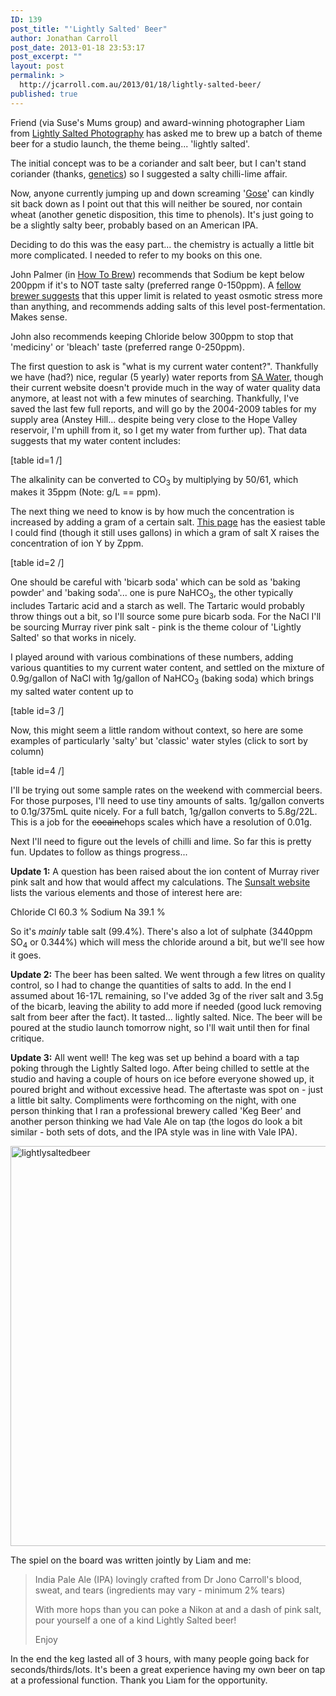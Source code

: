 ```yaml
---
ID: 139
post_title: "'Lightly Salted' Beer"
author: Jonathan Carroll
post_date: 2013-01-18 23:53:17
post_excerpt: ""
layout: post
permalink: >
  http://jcarroll.com.au/2013/01/18/lightly-salted-beer/
published: true
---
```

Friend (via Suse's Mums group) and award-winning photographer Liam from <a href="http://www.lightlysalted.com.au/">Lightly Salted Photography</a> has asked me to brew up a batch of theme beer for a studio launch, the theme being... 'lightly salted'.

<!--more-->

The initial concept was to be a coriander and salt beer, but I can't stand coriander (thanks, <a href="http://www.nature.com/news/soapy-taste-of-coriander-linked-to-genetic-variants-1.11398">genetics</a>) so I suggested a salty chilli-lime affair.

Now, anyone currently jumping up and down screaming '<a href="http://en.wikipedia.org/wiki/Gose">Gose</a>' can kindly sit back down as I point out that this will neither be soured, nor contain wheat (another genetic disposition, this time to phenols). It's just going to be a slightly salty beer, probably based on an American IPA.

Deciding to do this was the easy part... the chemistry is actually a little bit more complicated. I needed to refer to my books on this one.

John Palmer (in <a href="http://www.howtobrew.com/section3/chapter15-1.html">How To Brew</a>) recommends that Sodium be kept below 200ppm if it's to NOT taste salty (preferred range 0-150ppm). A <a href="https://www.homebrewersassociation.org/forum/index.php?topic=12690.msg161514#msg161514">fellow brewer suggests</a> that this upper limit is related to yeast osmotic stress more than anything, and recommends adding salts of this level post-fermentation. Makes sense.

John also recommends keeping Chloride below 300ppm to stop that 'mediciny' or 'bleach' taste (preferred range 0-250ppm).

The first question to ask is "what is my current water content?". Thankfully we have (had?) nice, regular (5 yearly) water reports from <a href="http://www.awqc.com.au/awqc/faqs">SA Water</a>, though their current website doesn't provide much in the way of water quality data anymore, at least not with a few minutes of searching. Thankfully, I've saved the last few full reports, and will go by the 2004-2009 tables for my supply area (Anstey Hill... despite being very close to the Hope Valley reservoir, I'm uphill from it, so I get my water from further up). That data suggests that my water content includes:

[table id=1 /]

The alkalinity can be converted to CO<sub>3</sub> by multiplying by 50/61, which makes it 35ppm (Note: g/L == ppm).

The next thing we need to know is by how much the concentration is increased by adding a gram of a certain salt. <a href="http://www.brewery.org/brewery/library/wchmprimer.html">This page</a> has the easiest table I could find (though it still uses gallons) in which a gram of salt X raises the concentration of ion Y by Zppm.

[table id=2 /]

One should be careful with 'bicarb soda' which can be sold as 'baking powder' and 'baking soda'... one is pure NaHCO<sub>3</sub>, the other typically includes Tartaric acid and a starch as well. The Tartaric would probably throw things out a bit, so I'll source some pure bicarb soda. For the NaCl I'll be sourcing Murray river pink salt - pink is the theme colour of 'Lightly Salted' so that works in nicely.

I played around with various combinations of these numbers, adding various quantities to my current water content, and settled on the mixture of 0.9g/gallon of NaCl with 1g/gallon of NaHCO<sub>3</sub> (baking soda) which brings my salted water content up to

[table id=3 /]

Now, this might seem a little random without context, so here are some examples of particularly 'salty' but 'classic' water styles (click to sort by column)

[table id=4 /]

I'll be trying out some sample rates on the weekend with commercial beers. For those purposes, I'll need to use tiny amounts of salts. 1g/gallon converts to 0.1g/375mL quite nicely. For a full batch, 1g/gallon converts to 5.8g/22L. This is a job for the <del>cocaine</del>hops scales which have a resolution of 0.01g.

Next I'll need to figure out the levels of chilli and lime. So far this is pretty fun. Updates to follow as things progress...

<strong>Update 1:</strong> A question has been raised about the ion content of Murray river pink salt and how that would affect my calculations. The <a href="http://www.sunsalt.com.au/specifications.htm">Sunsalt website</a> lists the various elements and those of interest here are:

Chloride Cl 60.3 %
Sodium Na 39.1 %

So it's <em>mainly</em> table salt (99.4%). There's also a lot of sulphate (3440ppm SO<sub>4</sub> or 0.344%) which will mess the chloride around a bit, but we'll see how it goes.

<strong>Update 2:</strong> The beer has been salted. We went through a few litres on quality control, so I had to change the quantities of salts to add. In the end I assumed about 16-17L remaining, so I've added 3g of the river salt and 3.5g of the bicarb, leaving the ability to add more if needed (good luck removing salt from beer after the fact). It tasted... lightly salted. Nice. The beer will be poured at the studio launch tomorrow night, so I'll wait until then for final critique.

<strong>Update 3:</strong> All went well! The keg was set up behind a board with a tap poking through the Lightly Salted logo. After being chilled to settle at the studio and having a couple of hours on ice before everyone showed up, it poured bright and without excessive head. The aftertaste was spot on - just a little bit salty. Compliments were forthcoming on the night, with one person thinking that I ran a professional brewery called 'Keg Beer' and another person thinking we had Vale Ale on tap (the logos do look a bit similar - both sets of dots, and the IPA style was in line with Vale IPA).

<a href="http://jcarroll.com.au/wp-content/uploads/2013/01/lightlysaltedbeer.jpg"><img class="aligncenter wp-image-237" src="http://jcarroll.com.au/wp-content/uploads/2013/01/lightlysaltedbeer.jpg" alt="lightlysaltedbeer" height="640" /></a>

The spiel on the board was written jointly by Liam and me:
<blockquote>India Pale Ale (IPA) lovingly crafted from Dr Jono Carroll's blood, sweat, and tears (ingredients may vary - minimum 2% tears)

With more hops than you can poke a Nikon at and a dash of pink salt, pour yourself a one of a kind Lightly Salted beer!

Enjoy</blockquote>
In the end the keg lasted all of 3 hours, with many people going back for seconds/thirds/lots. It's been a great experience having my own beer on tap at a professional function. Thank you Liam for the opportunity.